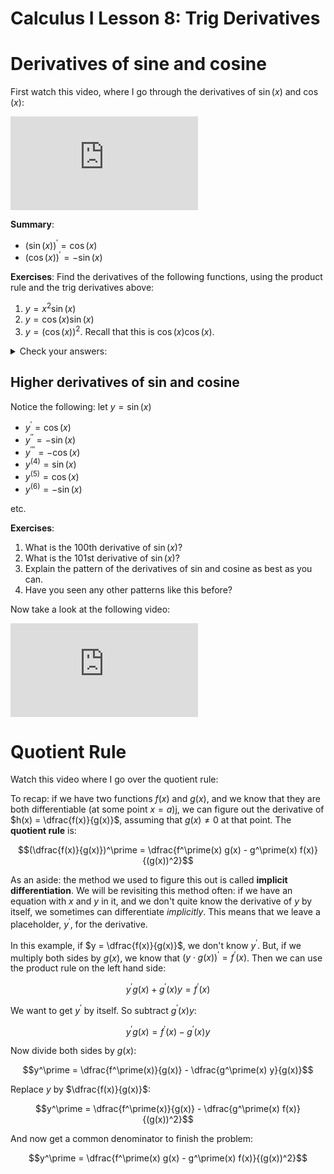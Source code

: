 # Calculus I Lesson 8: Trig Derivatives

# Derivatives of sine and cosine

First watch this video, where I go through the derivatives of $\sin(x)$ and $\cos(x)$:

<div class="youtube-container">
<iframe src="https://www.youtube.com/embed/NWdc0-mUaWk" frameborder="0" allow="accelerometer; autoplay; clipboard-write; encrypted-media; gyroscope; picture-in-picture" allowfullscreen></iframe>
</div>

**Summary**:

* $(\sin(x))^\prime = \cos(x)$
* $(\cos(x))^\prime = -\sin(x)$

**Exercises**: Find the derivatives of the following functions, using the product rule and the trig derivatives above:

1. $y = x^2 \sin(x)$
2. $y = \cos(x)\sin(x)$
3. $y = (\cos(x))^2$. Recall that this is $\cos(x)\cos(x)$.

<details>
<summary>Check your answers:</summary>
<ol>
<li>$2x\sin(x) + x^2 \cos(x)$</li>
<li>$-(\sin(x))^2 + (\cos(x))^2$, or $(\cos(x))^2 - (\sin(x))^2$</li>
<li>$-2\sin(x)\cos(x)$</li>
</ol>
</details>


## Higher derivatives of sin and cosine

Notice the following: let $y = \sin(x)$

* $y^\prime = \cos(x)$
* $y^{\prime\prime} = -\sin(x)$
* $y^{\prime\prime\prime} = -\cos(x)$
* $y^{(4)} = \sin(x)$
* $y^{(5)} = \cos(x)$
* $y^{(6)} = -\sin(x)$

etc.

**Exercises**:

1. What is the 100th derivative of $\sin(x)$?
2. What is the 101st derivative of $\sin(x)$?
3. Explain the pattern of the derivatives of sin and cosine as best as you can.
4. Have you seen any other patterns like this before?

Now take a look at the following video:

<div class="youtube-container">
<iframe src="https://www.youtube.com/embed/v3CnJ2O7hVA" frameborder="0" allow="accelerometer; autoplay; clipboard-write; encrypted-media; gyroscope; picture-in-picture" allowfullscreen></iframe>
</div>

# Quotient Rule

Watch this video where I go over the quotient rule:

To recap: if we have two functions $f(x)$ and $g(x)$, and we know that they are both differentiable (at some point $x = a$)j, we can figure out the derivative of $h(x) = \dfrac{f(x)}{g(x)}$, assuming that $g(x) \neq 0$ at that point. The **quotient rule** is:

$$(\dfrac{f(x)}{g(x)})^\prime = \dfrac{f^\prime(x) g(x) - g^\prime(x) f(x)}{(g(x))^2}$$

As an aside: the method we used to figure this out is called **implicit differentiation**. We will be revisiting this method often: if we have an equation with $x$ and $y$ in it, and we don't quite know the derivative of $y$ by itself, we sometimes can differentiate *implicitly*. This means that we leave a placeholder, $y^\prime$, for the derivative.

In this example, if $y = \dfrac{f(x)}{g(x)}$, we don't know $y^\prime$. But, if we multiply both sides by $g(x)$, we know that $(y\cdot g(x))^\prime = f^\prime(x)$. Then we can use the product rule on the left hand side:

$$y^\prime g(x) + g^\prime(x) y = f^\prime(x)$$

We want to get $y^\prime$ by itself. So subtract $g^\prime(x) y$:

$$y^\prime g(x) = f^\prime(x) - g^\prime(x)y$$

Now divide both sides by $g(x)$:

$$y^\prime = \dfrac{f^\prime(x)}{g(x)} - \dfrac{g^\prime(x) y}{g(x)}$$

Replace $y$ by $\dfrac{f(x)}{g(x)}$:

$$y^\prime = \dfrac{f^\prime(x)}{g(x)} - \dfrac{g^\prime(x) f(x)}{(g(x))^2}$$

And now get a common denominator to finish the problem:

$$y^\prime = \dfrac{f^\prime(x) g(x) - g^\prime(x) f(x)}{(g(x))^2}$$
